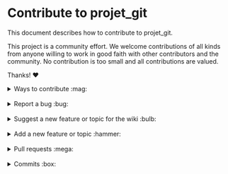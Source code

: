 # Contribute to projet_git

This document describes how to contribute to projet_git.

This project is a community effort. We welcome contributions of all kinds from anyone willing to work in good faith with other contributors and the community. No contribution is too small and all contributions are valued.

Thanks! :heart:

<details>
<summary>Ways to contribute :mag:</summary>
<br>

To contribute to projet_git, you can:
- Report a bug
- Suggest a new feature
- Build a new feature
- Write or update documentation
- Fix a bug
- Add tests
- Help triage issues
</details>

<br>

<details>
<summary>Report a bug :bug:</summary>
<br>

This section guides you through submitting a bug report for projet_git. Following these guidelines helps maintainers and the community understand your report :pencil:, reproduce the behavior :computer: :computer:, and find related reports :mag_right:.

Before creating bug reports, please check [this list](#before-submitting-a-bug-report) as you might find out that you don't need to create one. When you are creating a bug report, please [include as many details as possible](#how-do-i-submit-a-good-bug-report).

### Before reporting a bug

Please check the following list:

- **Ensure the bug was not already reported** by searching on GitHub under [**Issues**](https://github.com/sDev67/projet_git/issues). If the bug has already been reported **and the issue is still open**, add a comment to the existing issue instead of opening a new one.

**Note:** If you find a **Closed** issue that seems similar to what you're experiencing, open a new issue and include a link to the original issue in the body of your new one.

### Submitting A Bug Report

To report a bug, [open a new issue](https://github.com/sDev67/projet_git/issues/new?assignees=&labels=bug&template=bug_report.yml&title=%5BBug%5D%3A+), and be sure to include as many details as possible, using the template.

**Note:** Minor changes such as fixing a typo can but do not need an open issue.

If you also want to fix the bug, submit a [pull request](#pull-requests) and reference the issue.

</details>

<br>

<details>
<summary>Suggest a new feature or topic for the wiki :bulb:</summary>
<br>

This section guides you through submitting a suggestion for a new feature or topic for the wiki. Following these guidelines helps maintainers and the community collaborate to find the best possible way forward with your suggestion :pencil:.

Before creating a suggestion, please check [this list](#before-submitting-a-new-feature) as you might find out that you don't need to create one. When you are creating a suggestion, please include as many details as possible.

### Before suggesting a new feature

**Ensure the feature or topic has not already been suggested** by searching on GitHub under [**Issues**](https://github.com/sDev67/projet_git/issues).

### Suggesting a new feature or topic

To suggest a new feature/topic, [open a new issue](https://github.com/sDev67/projet_git/issues/new?assignees=&labels=feature&template=feature_request.yml&title=%5BFEATURE%5D%3A+), using the suggestion template.

</details>

<br>

<details>
<summary>Add a new feature or topic :hammer:</summary>
<br>

This section guides you through adding a new feature or topic. Following these guidelines helps give your feature/topic the best chance of being approved and merged.

### Before adding a new feature/topic

Check if there is already an [open issue](https://github.com/sDev67/projet_git/issues) or [pull request (PR)](https://github.com/sDev67/projet_git/issues/pulls), related to your feature/topic.

Otherwise, your feature may not be approved at all.

### Adding a new feature/topic

To build a new feature/topic, check out a new branch based on the `develop` branch.

</details>

<br>

<details>
<summary>Pull requests :mega:</summary>
<br>

This section guides you through submitting a pull request (PR). Following these guidelines helps give your PR the best chance of being approved and merged.

### Before submitting a pull request

Before submitting a pull request, please follow these steps to have your contribution considered by the maintainers:

- A pull request should have exactly one concern (for example one feature or one bug). If a PR addresses more than one concern, it should be split into two or more PRs.

- A pull request can be merged only if it references an open issue

  **Note:** You don't need to open an issue for minor changes such as typos, but you can if you want.

- All code should be well tested

### Submitting a pull request

The following is a short overview on how to submit a pull request:
1. Fork the projet_git repository and create your branch from `develop`.
2. Create a pull request against the `develop` branch.
3. If the pull request is approved and merged, you can safely delete your branch.

**Note:** Reviewers may ask you to complete additional work, tests, or other changes before your pull request can be approved and merged.

</details>

<br>

<details>
<summary>Commits :box:</summary>
<br>

This section guides you through writing good commit messages. Following these guidelines helps give your commit the best chance of being approved and merged.

### Before writing a commit

Before writing a commit, please follow these steps to have your contribution considered by the maintainers:
- A commit should have exactly one concern (for example one feature or one bug). If a commit addresses more than one concern, it should be split into two or more commits.
- All code should be well tested
- All commits should be well documented
- All commits should be well formatted
- All commits should be well linted
- All commits should be well signed
- All commit messages should be written in English

### Making a commit

Here is the only format of commit message that is acceptable:

- An hash tag (#) followed by the issue number
- A space
- A colon (:)
- Another space
- A short description of the commit
- A dot (.)

**All commit messages that do not follow this format will be rejected by the `commit-msg` hook.**

Here is an example of a commit message:

```git
#123 : Add a new feature.
```

</details>

